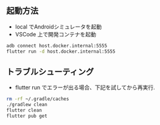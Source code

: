## 起動方法
- local でAndroidシミュレータを起動
- VSCode 上で開発コンテナを起動
```bash
adb connect host.docker.internal:5555
flutter run -d host.docker.internal:5555
```

## トラブルシューティング
- flutter run でエラーが出る場合、下記を試してから再実行.
```bash
rm -rf ~/.gradle/caches
./gradlew clean
flutter clean
flutter pub get
```
